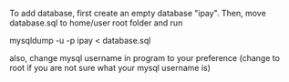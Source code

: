 To add database, first create an empty database "ipay".
Then, move database.sql to home/user root folder and run

 mysqldump -u <user> -p ipay < database.sql

also, change mysql username in program to your preference (change to root if you are not sure what your mysql username is)

